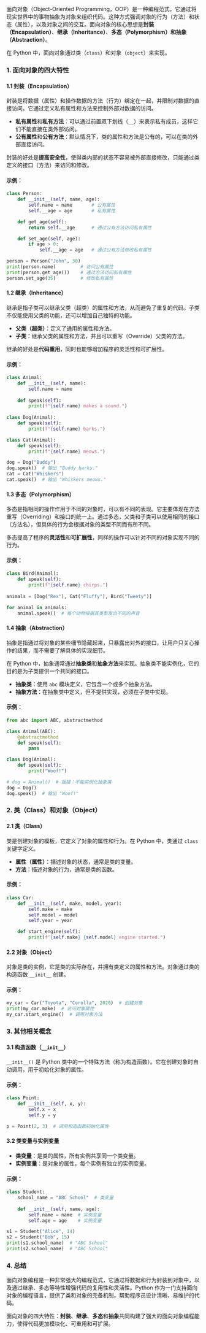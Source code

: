 面向对象（Object-Oriented Programming，OOP）是一种编程范式，它通过将现实世界中的事物抽象为对象来组织代码。这种方式强调对象的行为（方法）和状态（属性），以及对象之间的交互。面向对象的核心思想是**封装（Encapsulation）**、**继承（Inheritance）**、**多态（Polymorphism）**和**抽象（Abstraction）**。

在 Python 中，面向对象通过类（`class`）和对象（`object`）来实现。

### 1. 面向对象的四大特性

#### 1.1 封装（Encapsulation）
封装是将数据（属性）和操作数据的方法（行为）绑定在一起，并限制对数据的直接访问。它通过定义私有属性和方法来控制外部对数据的访问。

- **私有属性**和**私有方法**：可以通过前置双下划线（`__`）来表示私有成员，这样它们不能直接在类外部访问。
- **公有属性**和**公有方法**：默认情况下，类的属性和方法是公有的，可以在类的外部直接访问。

封装的好处是**提高安全性**，使得类内部的状态不容易被外部直接修改，只能通过类定义的接口（方法）来访问和修改。

#### 示例：
```python
class Person:
    def __init__(self, name, age):
        self.name = name       # 公有属性
        self.__age = age       # 私有属性

    def get_age(self):
        return self.__age      # 通过公有方法访问私有属性

    def set_age(self, age):
        if age > 0:
            self.__age = age   # 通过公有方法修改私有属性

person = Person("John", 30)
print(person.name)         # 访问公有属性
print(person.get_age())    # 通过方法访问私有属性
person.set_age(35)         # 修改私有属性
```

#### 1.2 继承（Inheritance）
继承是指子类可以继承父类（超类）的属性和方法，从而避免了重复的代码。子类不仅能使用父类的功能，还可以增加自己独特的功能。

- **父类（超类）**：定义了通用的属性和方法。
- **子类**：继承父类的属性和方法，并且可以重写（Override）父类的方法。

继承的好处是**代码重用**，同时也能够增加程序的灵活性和可扩展性。

#### 示例：
```python
class Animal:
    def __init__(self, name):
        self.name = name
    
    def speak(self):
        print(f"{self.name} makes a sound.")
        
class Dog(Animal):
    def speak(self):
        print(f"{self.name} barks.")

class Cat(Animal):
    def speak(self):
        print(f"{self.name} meows.")

dog = Dog("Buddy")
dog.speak()  # 输出 "Buddy barks."
cat = Cat("Whiskers")
cat.speak()  # 输出 "Whiskers meows."
```

#### 1.3 多态（Polymorphism）
多态是指相同的操作作用于不同的对象时，可以有不同的表现。它主要体现在方法重写（Overriding）和接口的统一上。通过多态，父类和子类可以使用相同的接口（方法名），但具体的行为会根据对象的类型不同而有所不同。

多态提高了程序的**灵活性**和**可扩展性**，同样的操作可以针对不同的对象实现不同的行为。

#### 示例：
```python
class Bird(Animal):
    def speak(self):
        print(f"{self.name} chirps.")
        
animals = [Dog("Rex"), Cat("Fluffy"), Bird("Tweety")]

for animal in animals:
    animal.speak()  # 每个动物根据其类型发出不同的声音
```

#### 1.4 抽象（Abstraction）
抽象是指通过将对象的某些细节隐藏起来，只暴露出对外的接口，让用户只关心操作的结果，而不需要了解具体的实现细节。

在 Python 中，抽象通常通过**抽象类**和**抽象方法**来实现。抽象类不能实例化，它的目的是为子类提供一个共同的接口。

- **抽象类**：使用 `abc` 模块定义，它包含一个或多个抽象方法。
- **抽象方法**：在抽象类中定义，但不提供实现，必须在子类中实现。

#### 示例：
```python
from abc import ABC, abstractmethod

class Animal(ABC):
    @abstractmethod
    def speak(self):
        pass

class Dog(Animal):
    def speak(self):
        print("Woof!")

# dog = Animal()  # 报错：不能实例化抽象类
dog = Dog()
dog.speak()  # 输出 "Woof!"
```

### 2. 类（Class）和对象（Object）

#### 2.1 类（Class）
类是创建对象的模板，它定义了对象的属性和行为。在 Python 中，类通过 `class` 关键字定义。

- **属性（属性）**：描述对象的状态，通常是类的变量。
- **方法**：描述对象的行为，通常是类的函数。

#### 示例：
```python
class Car:
    def __init__(self, make, model, year):
        self.make = make
        self.model = model
        self.year = year

    def start_engine(self):
        print(f"{self.make} {self.model} engine started.")
```

#### 2.2 对象（Object）
对象是类的实例，它是类的实际存在，并拥有类定义的属性和方法。对象通过类的构造函数 `__init__` 创建。

#### 示例：
```python
my_car = Car("Toyota", "Corolla", 2020)  # 创建对象
print(my_car.make)  # 访问对象属性
my_car.start_engine()  # 调用对象方法
```

### 3. 其他相关概念

#### 3.1 构造函数（`__init__`）
`__init__()` 是 Python 类中的一个特殊方法（称为构造函数）。它在创建对象时自动调用，用于初始化对象的属性。

#### 示例：
```python
class Point:
    def __init__(self, x, y):
        self.x = x
        self.y = y

p = Point(2, 3)  # 调用构造函数初始化属性
```

#### 3.2 类变量与实例变量
- **类变量**：是类的属性，所有实例共享同一个类变量。
- **实例变量**：是对象的属性，每个实例有独立的实例变量。

#### 示例：
```python
class Student:
    school_name = "ABC School"  # 类变量
    
    def __init__(self, name, age):
        self.name = name  # 实例变量
        self.age = age    # 实例变量

s1 = Student("Alice", 14)
s2 = Student("Bob", 15)
print(s1.school_name)  # "ABC School"
print(s2.school_name)  # "ABC School"
```

### 4. 总结
面向对象编程是一种非常强大的编程范式，它通过将数据和行为封装到对象中，以及通过继承、多态等特性增强代码的复用性和灵活性。Python 作为一门支持面向对象的编程语言，提供了类和对象的完备机制，帮助程序员设计清晰、易维护的代码。

面向对象的四大特性：**封装**、**继承**、**多态**和**抽象**共同构建了强大的面向对象编程能力，使得代码更加模块化、可重用和可扩展。